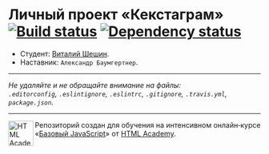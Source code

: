 ﻿# Личный проект «Кекстаграм» [![Build status][travis-image]][travis-url] [![Dependency status][dependency-image]][dependency-url]

* Студент: [Виталий Шешин](https://up.htmlacademy.ru/javascript/4/user/28813).
* Наставник: `Александр Баумгертнер`.

---

_Не удаляйте и не обращайте внимание на файлы:_<br>
_`.editorconfig`, `.eslintignore`, `.eslintrc`, `.gitignore`, `.travis.yml`, `package.json`._

---

<a href="https://htmlacademy.ru/intensive/javascript"><img align="left" width="50" height="50" title="HTML Academy" src="https://up.htmlacademy.ru/static/img/intensive/javascript/logo-for-github.svg"></a>

Репозиторий создан для обучения на интенсивном онлайн‑курсе «[Базовый JavaScript](https://htmlacademy.ru/intensive/javascript)» от [HTML Academy](https://htmlacademy.ru).

[travis-image]: https://travis-ci.org/htmlacademy-javascript/28813-kekstagram.svg?branch=master
[travis-url]: https://travis-ci.org/htmlacademy-javascript/28813-kekstagram
[dependency-image]: https://david-dm.org/htmlacademy-javascript/28813-kekstagram.svg?style=flat-square
[dependency-url]: https://david-dm.org/htmlacademy-javascript/28813-kekstagram
